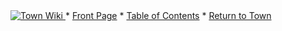 <!DOCTYPE html>
<html>
<head>
  <title>the tilde.town wiki</title>
  <meta name="viewport" content="width=device-width">
  <meta charset="UTF-8">
  <link rel="stylesheet" href="/wiki/main.css">
</head>
<body>
<div id="container">
  <div id="topbar">
  <!-- nothing to see here yet -->
  </div>
  <div id="leftnav">
    <a href="/wiki">
      <img class="logo" src="/wiki/logo.png" alt="Town Wiki" />
    </a>
    <span class="li"><span class="lynxit">* </span><a href="/wiki">Front Page</a></span>
    <span class="li"><span class="lynxit">* </span><a href="/wiki/toc.html">Table of Contents</a></span>
    <span class="li"><span class="lynxit">* </span><a href="https://tilde.town/">Return to Town</a></span>
    <!-- <span class="li"><span class="lynxit">* </span><a href="">Recent Changes</a></span> -->
  </div>

  <div id="content">
